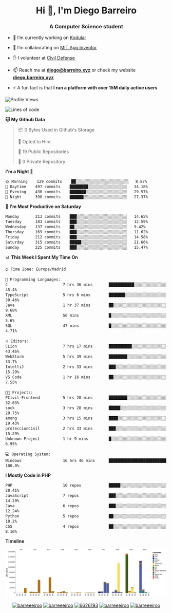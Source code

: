 <h1 align="center">Hi 👋, I'm Diego Barreiro</h1>
<h3 align="center">A Computer Science student</h3>

- 🔭 I’m currently working on [Kodular](https://www.kodular.io)

- 👯 I’m collaborating on [MIT App Inventor](https://github.com/mit-cml/appinventor-sources)

- ✋ I volunteer at [Civil Defense](https://proteccioncivil.sdc.gal)

- 📫 Reach me at **diego@barreiro.xyz** or check my website **[diego.barreiro.xyz](https://diego.barreiro.xyz)**

- ⚡ A fun fact is that **I run a platform with over 15M daily active users**

<!--START_SECTION:waka-->
![Profile Views](http://img.shields.io/badge/Profile%20Views-2-blue)

![Lines of code](https://img.shields.io/badge/From%20Hello%20World%20I%27ve%20Written-22.5%20million%20lines%20of%20code-blue)

**🐱 My Github Data** 

> 📦 0 Bytes Used in Github's Storage 
 > 
> 💼 Opted to Hire
 > 
> 📜 19 Public Repositories
 > 
> 🔑 0 Private Repository 
 > 
**I'm a Night 🦉** 

```text
🌞 Morning    129 commits    ██░░░░░░░░░░░░░░░░░░░░░░░   8.87% 
🌆 Daytime    497 commits    ████████░░░░░░░░░░░░░░░░░   34.18% 
🌃 Evening    430 commits    ███████░░░░░░░░░░░░░░░░░░   29.57% 
🌙 Night      398 commits    ██████░░░░░░░░░░░░░░░░░░░   27.37%

```
📅 **I'm Most Productive on Saturday** 

```text
Monday       213 commits    ███░░░░░░░░░░░░░░░░░░░░░░   14.65% 
Tuesday      183 commits    ███░░░░░░░░░░░░░░░░░░░░░░   12.59% 
Wednesday    137 commits    ██░░░░░░░░░░░░░░░░░░░░░░░   9.42% 
Thursday     169 commits    ███░░░░░░░░░░░░░░░░░░░░░░   11.62% 
Friday       212 commits    ███░░░░░░░░░░░░░░░░░░░░░░   14.58% 
Saturday     315 commits    █████░░░░░░░░░░░░░░░░░░░░   21.66% 
Sunday       225 commits    ███░░░░░░░░░░░░░░░░░░░░░░   15.47%

```


📊 **This Week I Spent My Time On** 

```text
⌚︎ Time Zone: Europe/Madrid

💬 Programming Languages: 
C                        7 hrs 36 mins       ███████████░░░░░░░░░░░░░░   45.4% 
TypeScript               5 hrs 6 mins        ███████░░░░░░░░░░░░░░░░░░   30.46% 
Java                     1 hr 37 mins        ██░░░░░░░░░░░░░░░░░░░░░░░   9.68% 
XML                      56 mins             █░░░░░░░░░░░░░░░░░░░░░░░░   5.6% 
SQL                      47 mins             █░░░░░░░░░░░░░░░░░░░░░░░░   4.71%

🔥 Editors: 
CLion                    7 hrs 17 mins       ██████████░░░░░░░░░░░░░░░   43.46% 
WebStorm                 5 hrs 39 mins       ████████░░░░░░░░░░░░░░░░░   33.7% 
IntelliJ                 2 hrs 33 mins       ███░░░░░░░░░░░░░░░░░░░░░░   15.29% 
VS Code                  1 hr 16 mins        ██░░░░░░░░░░░░░░░░░░░░░░░   7.55%

🐱‍💻 Projects: 
PCivil-Frontend          5 hrs 28 mins       ████████░░░░░░░░░░░░░░░░░   32.63% 
sock                     3 hrs 28 mins       █████░░░░░░░░░░░░░░░░░░░░   20.75% 
among                    3 hrs 15 mins       ████░░░░░░░░░░░░░░░░░░░░░   19.43% 
proteccionCivil          2 hrs 33 mins       ███░░░░░░░░░░░░░░░░░░░░░░   15.29% 
Unknown Project          1 hr 9 mins         █░░░░░░░░░░░░░░░░░░░░░░░░   6.95%

💻 Operating System: 
Windows                  16 hrs 46 mins      █████████████████████████   100.0%

```

**I Mostly Code in PHP** 

```text
PHP                      10 repos            █████░░░░░░░░░░░░░░░░░░░░   20.41% 
JavaScript               7 repos             ███░░░░░░░░░░░░░░░░░░░░░░   14.29% 
Java                     6 repos             ███░░░░░░░░░░░░░░░░░░░░░░   12.24% 
Python                   5 repos             ██░░░░░░░░░░░░░░░░░░░░░░░   10.2% 
CSS                      4 repos             ██░░░░░░░░░░░░░░░░░░░░░░░   8.16%

```


**Timeline**

![Chart not found](https://github.com/barreeeiroo/barreeeiroo/blob/master/charts/bar_graph.png) 


<!--END_SECTION:waka-->

<p align="center">
<a href="https://twitter.com/barreeeiroo" target="blank"><img align="center" src="https://cdn.jsdelivr.net/npm/simple-icons@3.0.1/icons/twitter.svg" alt="barreeeiroo" height="20" width="20" /></a>
<a href="https://linkedin.com/in/barreeeiroo" target="blank"><img align="center" src="https://cdn.jsdelivr.net/npm/simple-icons@3.0.1/icons/linkedin.svg" alt="barreeeiroo" height="20" width="20" /></a>
<a href="https://stackoverflow.com/users/6626193" target="blank"><img align="center" src="https://cdn.jsdelivr.net/npm/simple-icons@3.0.1/icons/stackoverflow.svg" alt="6626193" height="20" width="20" /></a>
<a href="https://fb.com/barreeeiroo" target="blank"><img align="center" src="https://cdn.jsdelivr.net/npm/simple-icons@3.0.1/icons/facebook.svg" alt="barreeeiroo" height="20" width="20" /></a>
<a href="https://instagram.com/barreeeiroo" target="blank"><img align="center" src="https://cdn.jsdelivr.net/npm/simple-icons@3.0.1/icons/instagram.svg" alt="barreeeiroo" height="20" width="20" /></a>
</p>

